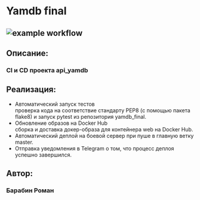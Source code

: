 # Yamdb final 
## ![example workflow](https://github.com/RomanInBar/yamdb_final/actions/workflows/yamdb_workflow.yml/badge.svg)

## Описание:
### CI и CD проекта api_yamdb  
## Реализация:
 - Автоматический запуск тестов  
 проверка кода на соответствие стандарту PEP8 (с помощью пакета flake8) и запуск pytest из репозитория yamdb_final.
 - Обновление образов на Docker Hub  
 сборка и доставка докер-образа для контейнера web на Docker Hub.
 - Автоматический деплой на боевой сервер при пуше в главную ветку master.
 - Отправка уведомления в Telegram о том, что процесс деплоя успешно завершился.
 ## Автор:
 ### Барабин Роман
